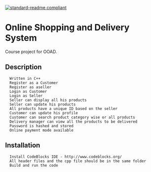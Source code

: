 [![standard-readme compliant](https://img.shields.io/badge/readme%20style-standard-brightgreen.svg?style=flat-square)](https://github.com/RichardLitt/standard-readme)

# Online Shopping and Delivery System
  Course project for OOAD.   
## Description 
      Written in C++
      Register as a Customer
      Register as aseller
      Login as Customer 
      Login as Seller
      Seller can display all his products
      Seller can update his products
      All products have a unique ID based on the seller
      Customer can update his profile
      Customer can search product category wise or all products 
      Delivery manager can view all the products to be delivered
      Password is hashed and stored
      Online payment mode available
      
## Installation
      Install CodeBlocks IDE - http://www.codeblocks.org/
      All header files and the cpp file should be in the same folder
      Build and run the code
      
